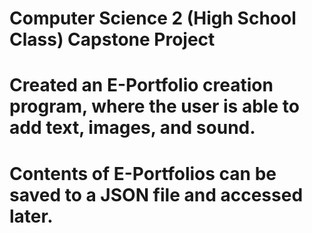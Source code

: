 # Computer Science 2 (High School Class) Capstone Project
# Created an E-Portfolio creation program, where the user is able to add text, images, and sound.
# Contents of E-Portfolios can be saved to a JSON file and accessed later.
